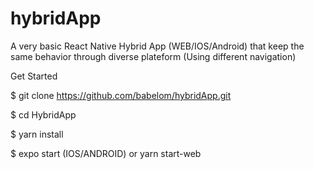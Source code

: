 # hybridApp
A very basic React Native Hybrid App (WEB/IOS/Android) that keep the same behavior through diverse plateform (Using different navigation)

Get Started

$ git clone  https://github.com/babelom/hybridApp.git

$ cd HybridApp

$ yarn install

$ expo start (IOS/ANDROID) or yarn start-web
